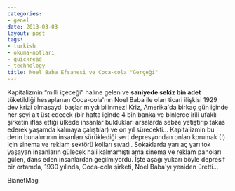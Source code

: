 ```yaml
---
categories:
- genel
date: 2013-03-03
layout: post
tags:
- turkish
- okuma-notlari
- quickread
- technology
title: Noel Baba Efsanesi ve Coca-cola "Gerçeği"
---
```


Kapitalizmin “milli içeceği” haline gelen ve **saniyede sekiz bin adet** tüketildiği hesaplanan Coca-cola'nın Noel Baba ile olan ticari ilişkisi 1929 dev krizi olmasaydı başlar mıydı bilinmez! Kriz, Amerika'da birkaç gün içinde her şeyi alt üst edecek (bir hafta içinde 4 bin banka ve binlerce irili ufaklı şirketin iflas ettiği ülkede insanlar buldukları arsalarda sebze yetiştirip takas ederek yaşamda kalmaya çalıştılar) ve on yıl sürecekti… Kapitalizmin bu derin bunalımının insanları sürüklediği sert depresyondan onları korumak (!) için sinema ve reklam sektörü kolları sıvadı. Sokaklarda yarı aç yarı tok yaşayan insanların gülecek hali kalmamıştı ama sinema ve reklam panoları gülen, dans eden insanlardan geçilmiyordu. İşte aşağı yukarı böyle depresif bir ortamda, 1930 yılında, Coca-cola şirketi, Noel Baba'yı yeniden üretti…

  

BianetMag
